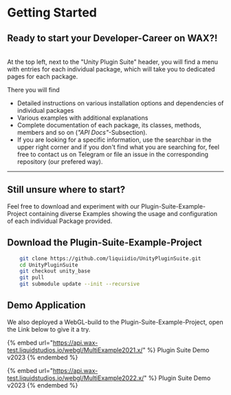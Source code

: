 # Getting Started

## **Ready to start your Developer-C**areer **on WAX?!**

\
At the top left, next to the "Unity Plugin Suite" header, you will find a menu with entries for each individual package, which will take you to dedicated pages for each package.

There you will find

* Detailed instructions on various installation options and dependencies of individual packages
* Various examples with additional explanations
* Complete documentation of each package, its classes, methods, members and so on (_"API Docs"_-Subsection).
* If you are looking for a specific information, use the searchbar in the upper right corner and if you don't find what you are searching for, feel free to contact us on Telegram or file an issue in the corresponding repository (our prefered way).

***

## **Still unsure where to start?**

Feel free to download and experiment with our Plugin-Suite-Example-Project containing diverse Examples showing the usage and configuration of each individual Package provided.

## Download the Plugin-Suite-Example-Project

```bash
    git clone https://github.com/liquiidio/UnityPluginSuite.git
    cd UnityPluginSuite
    git checkout unity_base
    git pull
    git submodule update --init --recursive
```

## Demo Application

We also deployed a WebGL-build to the Plugin-Suite-Example-Project, open the Link below to give it a try.

{% embed url="https://api.wax-test.liquidstudios.io/webgl/MultiExample2021.x/" %}
Plugin Suite Demo v2023
{% endembed %}

{% embed url="https://api.wax-test.liquidstudios.io/webgl/MultiExample2022.x/" %}
Plugin Suite Demo v2023
{% endembed %}
